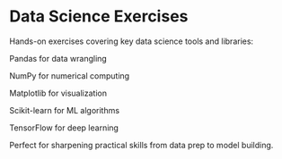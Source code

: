 
# Data Science Exercises
Hands-on exercises covering key data science tools and libraries:

Pandas for data wrangling

NumPy for numerical computing

Matplotlib for visualization

Scikit-learn for ML algorithms

TensorFlow for deep learning

Perfect for sharpening practical skills from data prep to model building.
